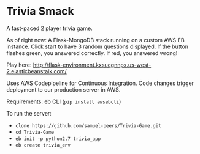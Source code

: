 # Trivia Smack
A fast-paced 2 player trivia game.

As of right now:
A Flask-MongoDB stack running on a custom AWS EB instance.
Click start to have 3 random questions displayed. If the button flashes green, you answered correctly. If red, you answered wrong!

Play here: http://flask-environment.kxsucgnnpx.us-west-2.elasticbeanstalk.com/

Uses AWS Codepipeline for Continuous Integration. Code changes trigger deployment to our production server in AWS.

Requirements: eb CLI (`pip install awsebcli`)

To run the server:
- `clone https://github.com/samuel-peers/Trivia-Game.git`
- `cd Trivia-Game`
- `eb init -p python2.7 trivia_app`
- `eb create trivia_env`
